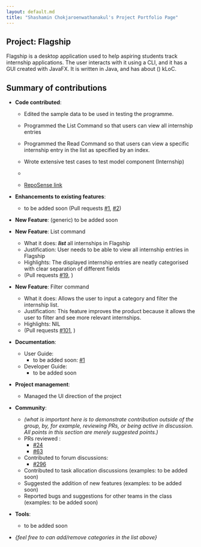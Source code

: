 ```yaml
---
layout: default.md
title: "Shashamin Chokjaroenwathanakul's Project Portfolio Page"
---
```


## Project: Flagship

Flagship is a desktop application used to help aspiring students track internship applications. The user interacts with it using a CLI, and it has a GUI created with JavaFX. It is written in Java, and has about () kLoC.

## Summary of contributions

* **Code contributed**:
    * Edited the sample data to be used in testing the programme.

    * Programmed the List Command so that users can view all internship entries

    * Programmed the Read Command so that users can view a specific internship entry in the list as specified by an index.

    * Wrote extensive test cases to test model component (Internship)
    * 
    * [RepoSense link](https://nus-cs2103-ay2324s1.github.io/tp-dashboard/?search=&sort=groupTitle&sortWithin=title&timeframe=commit&mergegroup=&groupSelect=groupByRepos&breakdown=true&checkedFileTypes=docs~functional-code~test-code&since=2023-09-22&tabOpen=true&tabType=authorship&tabAuthor=shashahchk&tabRepo=AY2324S1-CS2103T-W17-1%2Ftp%5Bmaster%5D&authorshipIsMergeGroup=false&authorshipFileTypes=&authorshipIsBinaryFileTypeChecked=false&authorshipIsIgnoredFilesChecked=false)

* **Enhancements to existing features**:
    * to be added soon (Pull requests [\#1](), [\#2]())

* **New Feature**: (generic) to be added soon
* **New Feature**: List command
    * What it does: _**list**_ all internships in Flagship
    * Justification: User needs to be able to view all internship entries in Flagship
    * Highlights: The displayed internship entries are neatly categorised with clear separation of different fields
    * (Pull requests [\#19](https://github.com/AY2324S1-CS2103T-W17-1/tp/pull/19), )

* **New Feature**: Filter command
    * What it does: Allows the user to input a category and filter the internship list.
    * Justification: This feature improves the product because it allows the user to filter and see more relevant internships.
    * Highlights: NIL
    * (Pull requests [\#101](https://github.com/AY2324S1-CS2103T-W17-1/tp/pull/101), )

* **Documentation**:
    * User Guide:
        * to be added soon: [\#1]()
    * Developer Guide:
        * to be added soon

* **Project management**:
    * Managed the UI direction of the project

* **Community**:
    * *(what is important here is to demonstrate contribution outside of the group, by, for example, reviewing PRs, or being active in discussion. All points in this section are merely suggested points.)*
    * PRs reviewed : 
      * [\#24](https://github.com/AY2324S1-CS2103T-W17-1/tp/pull/24)
      * [\#63](https://github.com/AY2324S1-CS2103T-W17-1/tp/pull/63)
    * Contributed to forum discussions:
      * [\#296](https://github.com/nus-cs2103-AY2324S1/forum/issues/296)
    * Contributed to task allocation discussions (examples: to be added soon)
    * Suggested the addition of new features (examples: to be added soon)
    * Reported bugs and suggestions for other teams in the class (examples: to be added soon)

* **Tools**:
    * to be added soon

* _{feel free to can add/remove categories in the list above}_
